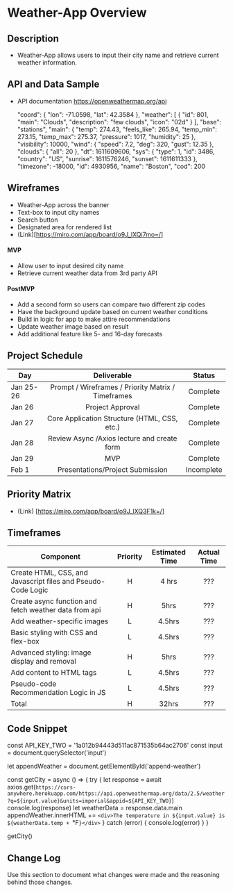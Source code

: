 # 
# Weather-App Overview

## Description

- Weather-App allows users to input their city name and retrieve current weather information. 

## API and Data Sample

- API documentation https://openweathermap.org/api

    "coord": {
        "lon": -71.0598,
        "lat": 42.3584
    },
    "weather": [
        {
            "id": 801,
            "main": "Clouds",
            "description": "few clouds",
            "icon": "02d"
        }
    ],
    "base": "stations",
    "main": {
        "temp": 274.43,
        "feels_like": 265.94,
        "temp_min": 273.15,
        "temp_max": 275.37,
        "pressure": 1017,
        "humidity": 25
    },
    "visibility": 10000,
    "wind": {
        "speed": 7.2,
        "deg": 320,
        "gust": 12.35
    },
    "clouds": {
        "all": 20
    },
    "dt": 1611609606,
    "sys": {
        "type": 1,
        "id": 3486,
        "country": "US",
        "sunrise": 1611576246,
        "sunset": 1611611333
    },
    "timezone": -18000,
    "id": 4930956,
    "name": "Boston",
    "cod": 200


## Wireframes

- Weather-App across the banner 
- Text-box to input city names 
- Search button 
- Designated area for rendered list
- (Link)[https://miro.com/app/board/o9J_lXQi7mo=/]
 

#### MVP 
- Allow user to input desired city name
- Retrieve current weather data from 3rd party API


#### PostMVP  
- Add a second form so users can compare two different zip codes
- Have the background update based on current weather conditions
- Build in logic for app to make attire recommendations
- Update weather image based on result
- Add additional feature like 5- and 16-day forecasts


## Project Schedule

|  Day | Deliverable | Status |
| --- | :---: |  :---: |
|Jan 25-26| Prompt / Wireframes / Priority Matrix / Timeframes | Complete |
|Jan 26| Project Approval | Complete |
|Jan 27| Core Application Structure (HTML, CSS, etc.) | Complete |
|Jan 28| Review Async /Axios lecture and create form  | Complete |
|Jan 29| MVP | Complete |
|Feb 1| Presentations/Project Submission | Incomplete |

## Priority Matrix

- (Link) [https://miro.com/app/board/o9J_lXQ3F1k=/]

## Timeframes

| Component | Priority | Estimated Time | Actual Time |
| --- | :---: |  :---: | :---: |
| Create HTML, CSS, and Javascript files and Pseudo-Code Logic | H | 4 hrs| ??? |
| Create async function and fetch weather data from api  | H | 5hrs| ??? |
| Add weather-specific images  | L | 4.5hrs| ??? |
| Basic styling with CSS and flex-box | L | 4.5hrs| ??? |
| Advanced styling: image display and removal | H | 5hrs| ??? |
| Add content to HTML tags | L | 4.5hrs| ??? |
| Pseudo-code Recommendation Logic in JS | L | 4.5hrs| ??? |
| Total | H | 32hrs| ??? |

## Code Snippet

const API_KEY_TWO = '1a012b94443d511ac871535b64ac2706'
const input = document.querySelector('input')

let appendWeather = document.getElementById('append-weather')

const getCity = async () => {
  try {
    let response = await axios.get(`https://cors-anywhere.herokuapp.com/https://api.openweathermap.org/data/2.5/weather?q=${input.value}&units=imperial&appid=${API_KEY_TWO}`)
    console.log(response)
    let weatherData = response.data.main
    appendWeather.innerHTML += `<div>The temperature in ${input.value} is ${weatherData.temp + `°F`}</div>`
  } catch (error) {
    console.log(error)
  }
}

getCity()

## Change Log
 Use this section to document what changes were made and the reasoning behind those changes. 
